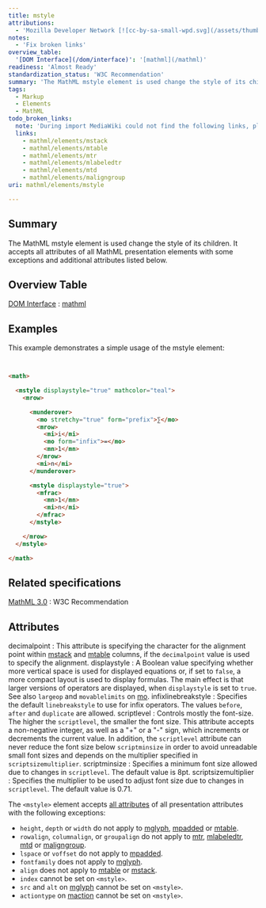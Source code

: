 ```yaml
---
title: mstyle
attributions:
  - 'Mozilla Developer Network [![cc-by-sa-small-wpd.svg](/assets/thumb/8/8c/cc-by-sa-small-wpd.svg/120px-cc-by-sa-small-wpd.svg.png)](http://creativecommons.org/licenses/by-sa/3.0/us/): [Article](https://developer.mozilla.org/en-US/docs/MathML/Element/mstyle)'
notes:
  - 'Fix broken links'
overview_table:
  '[DOM Interface](/dom/interface)': '[mathml](/mathml)'
readiness: 'Almost Ready'
standardization_status: 'W3C Recommendation'
summary: 'The MathML mstyle element is used change the style of its children. It accepts all attributes of all MathML presentation elements with some exceptions and additional attributes listed below.'
tags:
  - Markup
  - Elements
  - MathML
todo_broken_links:
  note: 'During import MediaWiki could not find the following links, please fix and adjust this list.'
  links:
    - mathml/elements/mstack
    - mathml/elements/mtable
    - mathml/elements/mtr
    - mathml/elements/mlabeledtr
    - mathml/elements/mtd
    - mathml/elements/maligngroup
uri: mathml/elements/mstyle

---
```

## Summary

The MathML mstyle element is used change the style of its children. It accepts all attributes of all MathML presentation elements with some exceptions and additional attributes listed below.

## Overview Table

[DOM Interface](/dom/interface)
:   [mathml](/mathml)

## Examples

This example demonstrates a simple usage of the mstyle element:

``` html


<math>

  <mstyle displaystyle="true" mathcolor="teal">
    <mrow>

      <munderover>
        <mo stretchy="true" form="prefix">∑</mo>
        <mrow>
          <mi>i</mi>
          <mo form="infix">=</mo>
          <mn>1</mn>
        </mrow>
        <mi>n</mi>
      </munderover>

      <mstyle displaystyle="true">
        <mfrac>
          <mn>1</mn>
          <mi>n</mi>
        </mfrac>
      </mstyle>

    </mrow>
  </mstyle>

</math>
```

</pre>

## Related specifications

[MathML 3.0](http://www.w3.org/TR/MathML3/chapter3.html#presm.mstyle)
:   W3C Recommendation

## Attributes

 decimalpoint
:   This attribute is specifying the character for the alignment point within [mstack](/w/index.php?title=mathml/elements/mstack&action=edit&redlink=1) and [mtable](/w/index.php?title=mathml/elements/mtable&action=edit&redlink=1) columns, if the `decimalpoint` value is used to specify the alignment.
 displaystyle
:   A Boolean value specifying whether more vertical space is used for displayed equations or, if set to `false`, a more compact layout is used to display formulas. The main effect is that larger versions of operators are displayed, when `displaystyle` is set to `true`. See also `largeop` and `movablelimits` on [mo](/mathml/elements/mo).
 infixlinebreakstyle
:   Specifies the default `linebreakstyle` to use for infix operators. The values `before`, `after` and `duplicate` are allowed.
 scriptlevel
:   Controls mostly the font-size. The higher the `scriptlevel`, the smaller the font size. This attribute accepts a non-negative integer, as well as a "+" or a "-" sign, which increments or decrements the current value. In addition, the `scriptlevel` attribute can never reduce the font size below `scriptminsize` in order to avoid unreadable small font sizes and depends on the multiplier specified in `scriptsizemultiplier`.
 scriptminsize
:   Specifies a minimum font size allowed due to changes in `scriptlevel`. The default value is 8pt.
 scriptsizemultiplier
:   Specifies the multiplier to be used to adjust font size due to changes in `scriptlevel`. The default value is 0.71.

The `<mstyle>` element accepts [all attributes](/mathml/attributes) of all presentation attributes with the following exceptions:

-   `height`, `depth` or `width` do not apply to [mglyph](/mathml/elements/mglyph), [mpadded](/mathml/elements/mpadded) or [mtable](/w/index.php?title=mathml/elements/mtable&action=edit&redlink=1).
-   `rowalign`, `columnalign`, or `groupalign` do not apply to [mtr](/w/index.php?title=mathml/elements/mtr&action=edit&redlink=1), [mlabeledtr](/w/index.php?title=mathml/elements/mlabeledtr&action=edit&redlink=1), [mtd](/w/index.php?title=mathml/elements/mtd&action=edit&redlink=1) or [maligngroup](/w/index.php?title=mathml/elements/maligngroup&action=edit&redlink=1).
-   `lspace` or `voffset` do not apply to [mpadded](/mathml/elements/mpadded).
-   `fontfamily` does not apply to [mglyph](/mathml/elements/mglyph).
-   `align` does not apply to [mtable](/w/index.php?title=mathml/elements/mtable&action=edit&redlink=1) or [mstack](/w/index.php?title=mathml/elements/mstack&action=edit&redlink=1).
-   `index` cannot be set on `<mstyle>`.
-   `src` and `alt` on [mglyph](/mathml/elements/mglyph) cannot be set on `<mstyle>`.
-   `actiontype` on [maction](/mathml/elements/maction) cannot be set on `<mstyle>`.
